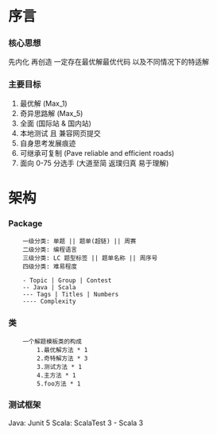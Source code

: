 # 序言
### 核心思想
先内化 再创造
一定存在最优解最优代码 以及不同情况下的特适解

### 主要目标
1. 最优解 (Max_1)
2. 奇异思路解 (Max_5)
3. 全面 (国际站 & 国内站)
4. 本地测试 且 兼容网页提交
5. 自身思考发展痕迹
6. 可继承可复制 (Pave reliable and efficient roads)
7. 面向 0-75 分选手 (大道至简 返璞归真 易于理解)

# 架构
### Package
```text
    一级分类: 单题 || 题单(超链) || 周赛
    二级分类: 编程语言
    三级分类: LC 题型标签 || 题单名称 || 周序号
    四级分类: 难易程度
    
    - Topic | Group | Contest
    -- Java | Scala
    --- Tags | Titles | Numbers
    ---- Complexity
```
### 类
```text
    一个解题模板类的构成
        1.最优解方法 * 1
        2.奇特解方法 * 3
        3.测试方法 * 1
        4.主方法 * 1
        5.foo方法 * 1
```
### 测试框架
Java: Junit 5
Scala: ScalaTest 3 - Scala 3